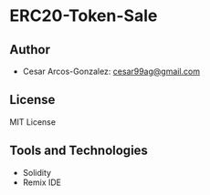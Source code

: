 # ERC20-Token-Sale
## Author
- Cesar Arcos-Gonzalez: cesar99ag@gmail.com
## License
MIT License
## Tools and Technologies
- Solidity
- Remix IDE
